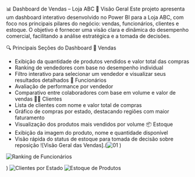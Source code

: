 📊 Dashboard de Vendas – Loja ABC
🧠 Visão Geral
Este projeto apresenta um dashboard interativo desenvolvido no Power BI para a Loja ABC, com foco nos principais pilares do negócio: vendas, funcionários, clientes e estoque. O objetivo é fornecer uma visão clara e dinâmica do desempenho comercial, facilitando a análise estratégica e a tomada de decisões.

🔍 Principais Seções do Dashboard
🛒 Vendas
- Exibição da quantidade de produtos vendidos e valor total das compras
- Ranking de vendedores com base no desempenho individual
- Filtro interativo para selecionar um vendedor e visualizar seus resultados detalhados
👥 Funcionários
- Avaliação de performance por vendedor
- Comparativo entre colaboradores com base em volume e valor de vendas
🧑‍💼 Clientes
- Lista de clientes com nome e valor total de compras
- Gráfico de compras por estado, destacando regiões com maior faturamento
- Visualização dos produtos mais vendidos por volume
📦 Estoque
- Exibição da imagem do produto, nome e quantidade disponível
- Visão rápida do status de estoque para tomada de decisão sobre reposição
![Visão Geral das Vendas].(![01](https://github.com/user-attachments/assets/5bfbee4a-b21f-4e4e-9f94-5a9c7864c4fa)
)

![Ranking de Funcionários](![03].(https://github.com/user-attachments/assets/d1989085-e8e4-406d-a654-02d54b924d2c))

)
![Clientes por Estado](images/clientes_estado.png)
![Estoque de Produtos](images/estoque_produtos.png)
